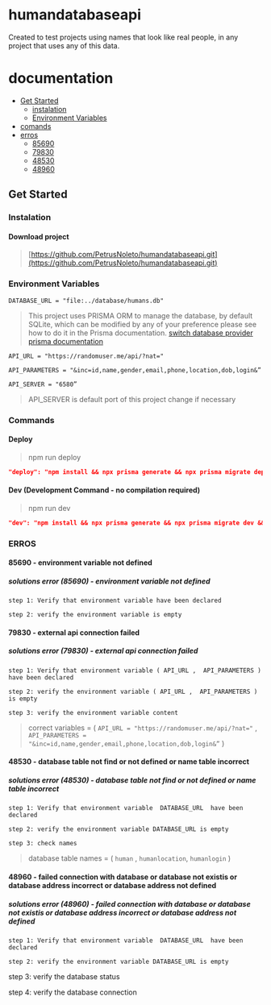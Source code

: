 # humandatabaseapi

Created to test projects using names that look like real people, in any project that uses any of this data.
# documentation
- <a href ="#Get-Started">Get Started</a>
  - <a href ="#instalation">instalation</a>
  - <a href ="Environment-Variables">Environment Variables</a>
- <a href ="#comands">comands</a>
- <a href ="#erros">erros</a>
  - <a href ="#erro85690">85690</a>
  - <a href ="erro79830">79830</a>
  - <a href ="#erro48530">48530</a>
  - <a href ="#erro48960">48960</a>



## <span id = "Get-Started">Get Started</span>


### <span id = "instalation">Instalation</span> 


#### Download project

> [https://github.com/PetrusNoleto/humandatabaseapi.git](https://github.com/PetrusNoleto/humandatabaseapi.git)
> 

### <span id = "Environment-Variables" >Environment Variables</span> 

```
DATABASE_URL = "file:../database/humans.db"
```
> This project uses PRISMA ORM to manage the database, by default SQLite, which can be modified by any of your preference please see how to do it in the Prisma documentation.
> [switch database provider prisma documentation](https://www.prisma.io/docs/orm/overview/databases)

```
API_URL = "https://randomuser.me/api/?nat="      
```
```
API_PARAMETERS = "&inc=id,name,gender,email,phone,location,dob,login&”
```
```
API_SERVER = "6580”
```
> API_SERVER is default port of this project change if necessary
> 

### <span id = "commands" > Commands</span>

#### Deploy

> npm run deploy
> 

```json
"deploy": "npm install && npx prisma generate && npx prisma migrate deploy && npm run build && npm run test && npm run start"
```

#### Dev (Development Command - no compilation required)

> npm run dev
> 

```json
"dev": "npm install && npx prisma generate && npx prisma migrate dev && npm run devtest && npm run devstart",
```

### <span id = "erros" > ERROS</span>


#### <span id = "erro85690" > 85690</span> - environment variable not defined

##### solutions error (85690) - environment variable not defined
```
step 1: Verify that environment variable have been declared
```
```
step 2: verify the environment variable is empty
```
#### <span id = "erro79830" > 79830</span> - external api connection failed

##### solutions error (79830) - external api connection failed
```
step 1: Verify that environment variable ( API_URL ,  API_PARAMETERS )  have been declared
```
```
step 2: verify the environment variable ( API_URL ,  API_PARAMETERS ) is empty
```
```
step 3: verify the environment variable content
```
> correct variables = ( ```API_URL = "https://randomuser.me/api/?nat="``` , ```API_PARAMETERS = "&inc=id,name,gender,email,phone,location,dob,login&”``` )
> 

#### <span id = "erro48530" > 48530</span> - database table not find or not defined or name table incorrect

##### solutions error (48530) - database table not find or not defined or name table incorrect
```
step 1: Verify that environment variable  DATABASE_URL  have been declared
```
```
step 2: verify the environment variable DATABASE_URL is empty
```
```
step 3: check names
```
> database table names = ( ```human``` , ``` humanlocation ```, ```humanlogin``` )
> 

#### <span id = "erro48960" > 48960 </span> - failed connection with database or database not existis or database address incorrect or database address not defined

##### solutions error (48960) - failed connection with database or database not existis or database address incorrect or database address not defined

```step 1: Verify that environment variable  DATABASE_URL  have been declared```

```step 2: verify the environment variable DATABASE_URL is empty```

step 3: verify the database status 

step 4: verify the database connection
